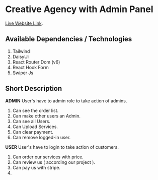 # Creative Agency with Admin Panel

[Live Website Link](https://github.com/facebook/create-react-app).

## Available Dependencies / Technologies

1. Tailwind
2. DaisyUi
3. React Router Dom (v6)
4. React Hook Form
5. Swiper Js

## Short Description

**ADMIN**
User's have to admin role to take action of admins.
1. Can see the order list.
2. Can make other users an Admin.
3. Can see all Users.
4. Can Upload Services.
5. Can clear payment.
6. Can remove logged-in user.

**USER**
User's have to login to take action of customers.

1. Can order our services with price.
2. Can review us ( according our project ).
3. Can pay us with stripe.
4. 